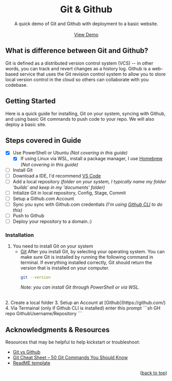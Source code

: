<!-- Improved compatibility of back to top link: See: https://github.com/othneildrew/Best-README-Template/pull/73 -->
<a name="readme-top"></a>


<!-- PROJECT Header -->
<div align="center">
  <h1 align="center">Git & Github</h1>
  <p align="center">
    A quick demo of Git and Github with deployment to a basic website. 
    <br />
    <br />
    <a href="https://golden-crisp-082db5.netlify.app/">View Demo</a>
  </p>
</div>

<!-- ABOUT THE PROJECT -->
## What is difference between Git and Github?

Git is defined as a distributed version control system (VCS) -- in other words, you can track and revert changes as a history log. Github is a web-based service that uses the Git revision control system to allow you to store local version control in the cloud so others can collaborate with you codebase.

<!-- GETTING STARTED -->
## Getting Started

Here is a quick guide for installing, Git on your system, syncing with Github, and using basic Git commands to push code to your repo. We will also deploy a basic site. 

<!-- Outline -->
## Steps covered in Guide

- [x] Use PowerShell or Ubuntu *(Not covering in this guide)*
  - [x] If using Linux via WSL, install a package manager, I use [Homebrew](https://brew.sh/) *(Not covering in this guide)*
- [ ] Install Git
- [ ] Download a IDE, I'd recommend [VS Code](https://code.visualstudio.com/)
- [ ] Add a local repository *(folder on your system, I typically name my folder 'builds' and keep in my 'documents' folder)*
- [ ] Intialize Git in local repository, Config, Stage, Commit
- [ ] Setup a Github.com Account 
- [ ] Sync you sync with Github.com credentials *(I'm using [Github CLI](https://cli.github.com/) to do this)*
- [ ] Push to Github
- [ ] Deploy your repository to a domain.:)

### Installation

1. You need to install Git on your system
   * [Git](https://git-scm.com/)
        After you install Git, by selecting your operating system. You can make sure Git is installed by running the following command in terminal. If everything installed correctly, Git should return the version that is installed on your computer.
        ```sh
        git --version
        ```
        _Note: you can install Git through PowerShell or via WSL._
 <br /> 
2. Create a local folder
3. Setup an Account at [Github](https://github.com/)
4. Via Termainal (only if Github CLI is installed) enter this prompt
   ```sh
   GH repo GithubUsername/Repository
   ```


<!-- ACKNOWLEDGMENTS -->
## Acknowledgments & Resources

Resources that may be helpful to help kickstart or troubleshoot:

* [Git vs Github](https://www.geeksforgeeks.org/difference-between-git-and-github/#:~:text=Below%20is%20a%20table%20of%20differences%20between%20Git,maintained%20by%20Microsoft.%20%208%20more%20rows%20)
* [Git Cheat Sheet – 50 Git Commands You Should Know](https://www.freecodecamp.org/news/git-cheat-sheet/)
* [ReadME template](https://github.com/othneildrew/Best-README-Template)

<p align="right">(<a href="#readme-top">back to top</a>)</p>

